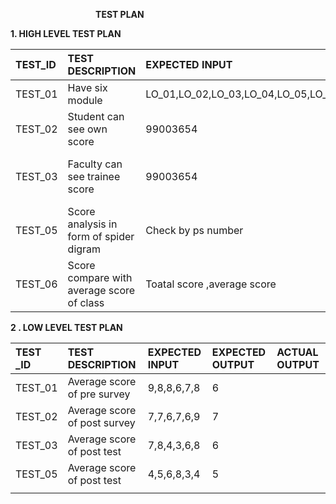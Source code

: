 ﻿` 					`**TEST PLAN**


**1. HIGH LEVEL TEST PLAN**


|**TEST\_ID**|**TEST DESCRIPTION**|**EXPECTED INPUT**|**EXPECTED OUTPUT**|**ACTUAL OUTPUT**|
| :- | :- | :- | :- | :- |
|TEST\_01|Have six module |LO\_01,LO\_02,LO\_03,LO\_04,LO\_05,LO\_06|YES||
|TEST\_02|Student can see own score|99003654|Show spider diagram||
|TEST\_03|Faculty can see trainee score |99003654|Show trainee spider diagram||
|TEST\_05|Score analysis in form of spider digram|Check by ps number|Yes||
|TEST\_06|Score compare with average score of class|Toatal score ,average score|Compare inside diagram||



**2 . LOW LEVEL TEST PLAN**



|**TEST \_ID**|**TEST DESCRIPTION**|**EXPECTED INPUT**|**EXPECTED OUTPUT**|**ACTUAL OUTPUT**|
| :- | :- | :- | :- | :- |
|TEST\_01|Average score  of pre survey |9,8,8,6,7,8|6||
|TEST\_02|Average score of post survey |7,7,6,7,6,9|7||
|TEST\_03|Average score of post test|7,8,4,3,6,8|6||
|TEST\_05|Average score of post test|4,5,6,8,3,4|5||
||||||

